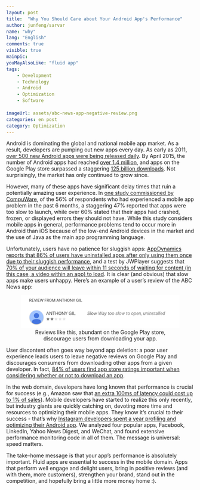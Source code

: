 ```yaml
---
layout: post
title:  "Why You Should Care about Your Android App's Performance"
author: junfeng/sarvar
name: "why"
lang: "English"
comments: true
visible: true
mainpic:
youMayAlsoLike: "fluid app"
tags:
    - Development
    - Technology
    - Android
    - Optimization
    - Software

imageUrl: assets/abc-news-app-negative-review.png
categories: en post
category: Optimization
---
```


Android is dominating the global and national mobile app market. As a
result, developers are pumping out new apps every day. As early as 2011,
[over 500 new Android apps were being released
daily](http://www.nytimes.com/2011/12/12/technology/one-million-apps-and-counting.html). By
April 2015, the number of Android apps had reached [over 1.4
million](http://www.appbrain.com/stats/number-of-android-apps), and apps
on the Google Play store surpassed a staggering [125 billion
downloads](https://blog.gallop.io/the-2015-edition-app-store-vs-google-play-store/). Not
surprisingly, the market has only continued to grow since.

However, many of these apps have significant delay times that ruin a
potentially amazing user experience. In [one study commissioned by
CompuWare](https://info.dynatrace.com/rs/compuware/images/Mobile_App_Survey_Report.pdf),
of the 56% of respondents who had experienced a mobile app problem in the
past 6 months, a staggering 47% reported that apps were too slow to
launch, while over 60% stated that their apps had crashed, frozen, or
displayed errors they should not have.  While this study considers mobile
apps in general, performance problems tend to occur more in Android than
iOS because of the low-end Android devices in the market and the use of
Java as the main app programming language.

Unfortunately, users have no patience for sluggish apps: [AppDynamics
reports that 86% of users have uninstalled apps after only using them once
due to their sluggish
performance](http://www.appdynamics.com/media/uploaded-files/1425406960/app-attention-span-research-report-1.pdf), and a test by JWPlayer suggests that [70% of your audience will leave within 11 seconds of waiting for content (in this case, a video within an app) to load](http://www.jwplayer.com/blog/improving-hls-android-sdk-1-2/). It is clear (and obvious) that slow apps make users unhappy. Here’s an example of a user’s review of the ABC News app:

<figure><a
href="https://play.google.com/store/apps/details?id=com.abc.abcnews&reviewId=Z3A6QU9xcFRPRWZjREFaM3hwdFpSWVZWeUh0TXdJZU9uZ21YWlVYRVpRWUl2aG95SEhFZGQtVWZaTG1jeUNFU19TcUplS1hKaHVXeThVN2p4ZWVoWVprWmxN"><img
src="/assets/abc-news-app-negative-review.png" alt="ABC
News app negative review"></a><figcaption style="text-align: center">
Reviews like this, abundant on the Google Play store, discourage users
from downloading your app. </figcaption></figure>

User discontent often goes way beyond app deletion: a poor user experience
leads users to leave negative reviews on Google Play and discourages
consumers from downloading other apps from a given developer.  In fact,
[84% of users find app store ratings important when considering whether or
not to download an
app](https://info.dynatrace.com/rs/compuware/images/Mobile_App_Survey_Report.pdf).

In the web domain, developers have long known that performance is crucial
for success (e.g., Amazon saw that [an extra 100ms of latency could cost
up to 1% of
sales](http://highscalability.com/latency-everywhere-and-it-costs-you-sales-how-crush-it)). Mobile
developers have started to realize this only recently, but industry giants
are quickly catching on, devoting more time and resources to optimizing
their mobile apps.  They know it’s crucial to their success - that’s why
[Instagram developers spent a year profiling and optimizing their Android
app](http://instagram-engineering.tumblr.com/post/97740520316/betterandroid).
We analyzed four popular apps, Facebook, LinkedIn, Yahoo News Digest, and
WeChat, and found extensive performance monitoring code in all of
them. The message is universal: speed matters.

The take-home message is that your app’s performance is absolutely
important.  Fluid apps are essential to success in the mobile domain. Apps
that perform well engage and delight users, bring in positive reviews (and
with them, more customers), strengthen your brand, stand out in the
competition, and hopefully bring a little more money home :).
